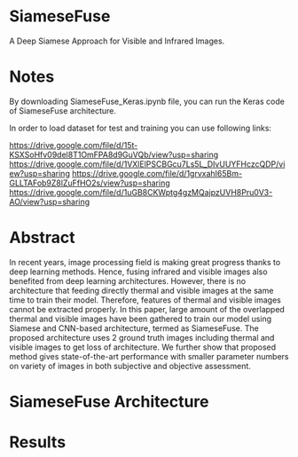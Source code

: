 # SiameseFuse
A Deep Siamese Approach for Visible and Infrared Images.
# Notes
By downloading SiameseFuse_Keras.ipynb file, you can run the Keras code of SiameseFuse architecture. 

In order to load dataset for test and training you can use following links:

https://drive.google.com/file/d/15t-KSXSoHfv09del8T1OmFPA8d9GuVQb/view?usp=sharing https://drive.google.com/file/d/1VXlElPSCBGcu7Ls5L_DIvUUYFHczcQDP/view?usp=sharing 
https://drive.google.com/file/d/1grvxahI65Bm-GLLTAFob9Z8lZuFfHO2s/view?usp=sharing https://drive.google.com/file/d/1uGB8CKWptg4gzMQajpzUVH8Pru0V3-AO/view?usp=sharing

# Abstract
In recent years, image processing field is making great progress thanks to deep learning methods. Hence, fusing infrared and visible images also benefited from deep learning architectures. However, there is no architecture that feeding directly thermal and visible images at the same time to train their model. Therefore, features of thermal and visible images cannot be extracted properly. In this paper, large amount of the overlapped thermal and visible images have been gathered to train our model using Siamese and CNN-based architecture, termed as SiameseFuse. The proposed architecture uses 2 ground truth images including thermal and visible images to get loss of architecture. We further show that proposed method gives state-of-the-art performance with smaller parameter numbers on variety of images in both subjective and objective assessment.
# SiameseFuse Architecture

# Results
